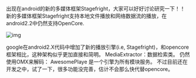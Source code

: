 出现在android的新的多媒体框架Stagefright，大家可以好好讨论研究一下！！
新的多媒体框架Stagefright支持本地文件播放和网络数据流的播放，在android2.2中仍然支持OpenCore.

![img](http://emanual.github.io/md-android/img/media_media/16_media.jpg) 

google在android2.X代码中增加了新的播放引擎(i.e, Stagefright)，和opencore框架相比，这种架构似乎更加直接和简明。
MediaExtractor：数据检索类。
仍然使用OMX来解码：
AwesomePlaye 是一个引擎为所有模块服务。
不过目前还在开发之中，试了一下，很多功能没完善，估计不会那么快代替opencore。